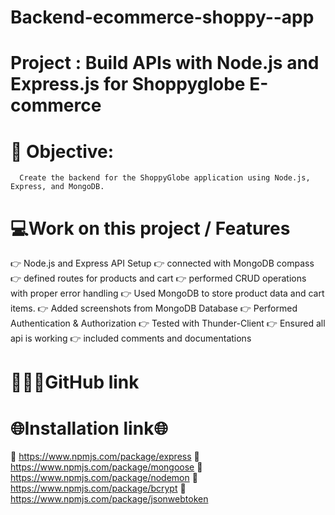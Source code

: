 # Backend-ecommerce-shoppy--app
# Project :  Build APIs with Node.js and Express.js for Shoppyglobe E-commerce
# 🎯 Objective: 
      Create the backend for the ShoppyGlobe application using Node.js, Express, and MongoDB.
# 💻Work on this project / Features
👉  Node.js and Express API Setup
👉  connected with MongoDB compass
👉  defined routes for products and cart
👉  performed CRUD operations with proper error handling
👉 Used MongoDB to store product data and cart items.
👉  Added screenshots from MongoDB Database
👉   Performed  Authentication & Authorization
👉   Tested with Thunder-Client
👉   Ensured all api is working
👉   included comments and documentations

# 🚀🚀🚀GitHub link


# 🌐Installation link🌐
🔗 https://www.npmjs.com/package/express
🔗 https://www.npmjs.com/package/mongoose
🔗 https://www.npmjs.com/package/nodemon
🔗 https://www.npmjs.com/package/bcrypt
🔗 https://www.npmjs.com/package/jsonwebtoken
